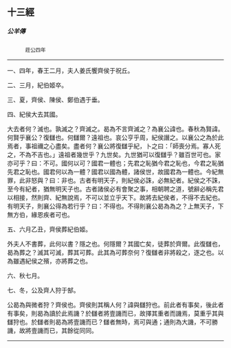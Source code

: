 

## 十三經

##### 公羊傳
　　　`莊公四年`

* * *

一、四年，春王二月，夫人姜氏饗齊侯于祝丘。

二、三月，紀伯姬卒。

三、夏，齊侯、陳侯、鄭伯遇于垂。

四、紀侯大去其國。

大去者何？滅也。孰滅之？齊滅之。曷為不言齊滅之？為襄公諱也。春秋為賢諱。何賢乎襄公？復讎也。何讎爾？遠祖也。哀公亨乎周，紀侯譖之。以襄公之為於此焉者，事祖禰之心盡矣。盡者何？襄公將復讎乎紀，卜之曰：「師喪分焉。寡人死之，不為不吉也。」遠祖者幾世乎？九世矣。九世猶可以復讎乎？雖百世可也。家亦可乎？曰：不可。國何以可？國君一體也；先君之恥猶今君之恥也，今君之恥猶先君之恥也。國君何以為一體？國君以國為體，諸侯世，故國君為一體也。今紀無罪，此非怒與？曰：非也。古者有明天子，則紀侯必誅，必無紀者。紀侯之不誅，至今有紀者，猶無明天子也。古者諸侯必有會聚之事，相朝聘之道，號辭必稱先君以相接，然則齊、紀無說焉，不可以並立乎天下。故將去紀侯者，不得不去紀也。有明天子，則襄公得為若行乎？曰：不得也。不得則襄公曷為為之？上無天子，下無方伯，緣恩疾者可也。

五、六月乙丑，齊侯葬紀伯姬。

外夫人不書葬，此何以書？隱之也。何隱爾？其國亡矣，徒葬於齊爾。此復讎也，曷為葬之？滅其可滅，葬其可葬。此其為可葬奈何？復讎者非將殺之，逐之也。以為雖遇紀侯之殯，亦將葬之也。

六、秋七月。

七、冬，公及齊人狩于郜。

公曷為與微者狩？齊侯也。齊侯則其稱人何？諱與讎狩也。前此者有事矣，後此者有事矣，則曷為讀於此焉譏？於讎者將壹譏而已，故擇其重者而譏焉，莫重乎其與讎狩也。於讎者則曷為將壹譏而已？讎者無時，焉可與通；通則為大譏，不可勝譏，故將壹譏而已，其餘從同同。

* * *

